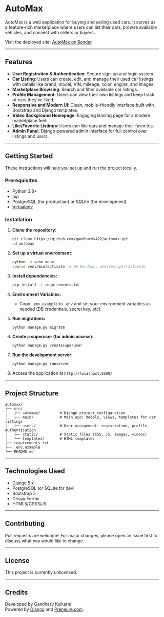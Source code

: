 # AutoMax

AutoMax is a web application for buying and selling used cars. It serves as a feature-rich marketplace where users can list their cars, browse available vehicles, and connect with sellers or buyers.

Visit the deployed site: [AutoMax on Render](https://automax-04az.onrender.com/)

---

## Features

- **User Registration & Authentication**: Secure sign-up and login system.
- **Car Listing**: Users can create, edit, and manage their used car listings with details like brand, model, VIN, mileage, color, engine, and images.
- **Marketplace Browsing**: Search and filter available car listings.
- **Profile Management**: Users can view their own listings and keep track of cars they've liked.
- **Responsive and Modern UI**: Clean, mobile-friendly interface built with Bootstrap and Django templates.
- **Video Background Homepage**: Engaging landing page for a modern marketplace feel.
- **Like/Favorite Listings**: Users can like cars and manage their favorites.
- **Admin Panel**: Django-powered admin interface for full control over listings and users.

---

## Getting Started

These instructions will help you set up and run the project locally.

### Prerequisites

- Python 3.8+
- pip
- PostgreSQL (for production) or SQLite (for development)
- [Virtualenv](https://virtualenv.pypa.io/en/latest/)

### Installation

1. **Clone the repository:**
   ```bash
   git clone https://github.com/gandharvk422/automax.git
   cd automax
   ```

2. **Set up a virtual environment:**
   ```bash
   python -m venv venv
   source venv/bin/activate  # On Windows: venv\Scripts\activate
   ```

3. **Install dependencies:**
   ```bash
   pip install -r requirements.txt
   ```

4. **Environment Variables:**
   - Copy `.env.example` to `.env` and set your environment variables as needed (DB credentials, secret key, etc).

5. **Run migrations:**
   ```bash
   python manage.py migrate
   ```

6. **Create a superuser (for admin access):**
   ```bash
   python manage.py createsuperuser
   ```

7. **Run the development server:**
   ```bash
   python manage.py runserver
   ```

8. Access the application at `http://localhost:8000/`

---

## Project Structure

```
automax/
├── src/
│   ├── automax/         # Django project configuration
│   ├── main/            # Main app: models, views, templates for car listings
│   ├── users/           # User management: registration, profile, authentication
│   ├── static/          # Static files (CSS, JS, images, videos)
│   └── templates/       # HTML templates
├── requirements.txt
├── .env.example
└── README.md
```

---

## Technologies Used

- Django 5.x
- PostgreSQL (or SQLite for dev)
- Bootstrap 5
- Crispy Forms
- HTML5/CSS3/JS

---

## Contributing

Pull requests are welcome! For major changes, please open an issue first to discuss what you would like to change.

---

## License

This project is currently unlicensed.

---

## Credits

Developed by Gandharv Kulkarni.  
Powered by [Django](https://www.djangoproject.com/) and [Preneure.com](https://www.preneure.com).
